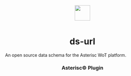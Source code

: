 <div align="center">
  <a href="https://asterisc.io" target="_blank" >
    <img height="50" src="src/assets/icon.svg" style="margin: 12px 0px">
  </a>

  <h1>ds-url</h1>
</div>

An open source data schema for the Asterisc WoT platform.

<div align="center">
  <h3>Asterisc© Plugin</h3>
</div>
